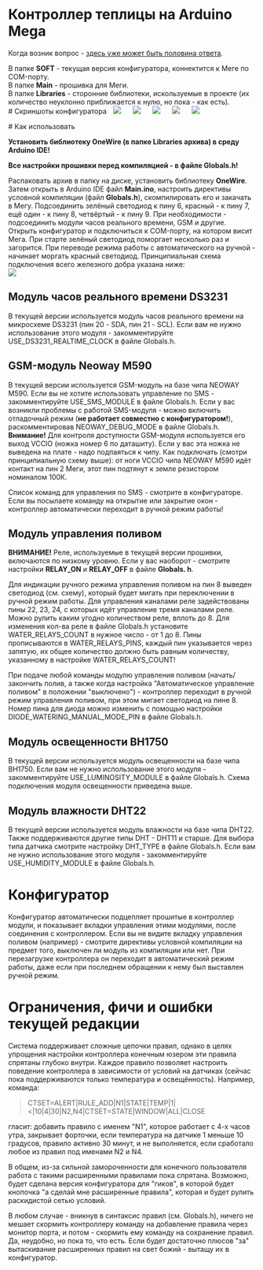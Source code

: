 # Контроллер теплицы на Arduino Mega
<p>
Когда возник вопрос - <a href="https://github.com/Porokhnya/GreenhouseProject/wiki">здесь уже может быть половина ответа</a>.
<p>
В папке <b>SOFT</b> - текущая версия конфигуратора, коннектится к Меге по COM-порту.
<br/>В папке <b>Main</b> - прошивка для Меги.
<br/>В папке <b>Libraries</b> - сторонние библиотеки, искользуемые в проекте (их количество неуклонно приближается к нулю, но пока - как есть). 
<br/>
# Скриншоты конфигуратора
<img src="screen1.png" hspace='10'/>
<img src="screen2.png" hspace='10'/>
<img src="screen3.png" hspace='10'/>
<img src="screen4.png" hspace='10'/>
<img src="screen5.png" hspace='10'/>
<p>
# Как использовать
<p>
<b>Установить библиотеку OneWire (в папке Libraries архива) в среду Arduino IDE!</b>
<p>
<b>Все настройки прошивки перед компиляцией - в файле Globals.h!</b>
<p>
Распаковать архив в папку на диске, установить библиотеку <b>OneWire</b>. Затем открыть в Arduino IDE файл <b>Main.ino</b>, настроить директивы условной компиляции (файл <b>Globals.h</b>), скомпилировать его и закачать в Мегу. Подсоединить зелёный светодиод к пину 6, красный - к пину 7, ещё один - к пину 8, четвёртый - к пину 9. При необходимости - подсоединить модули часов реального времени, GSM и другие. Открыть конфигуратор и подключиться к COM-порту, на котором висит Мега. При старте зелёный светодиод поморгает несколько раз и загорится. При переводе режима работы с автоматического на ручной - начинает моргать красный светодиод. Принципиальная схема подключения всего железного добра указана ниже:<br/>
<img src="plan.png"/>


<h2>Модуль часов реального времени DS3231</h2>

В текущей версии используется модуль часов реального времени на микросхеме DS3231 (пин 20 - SDA, пин 21 - SCL). Если вам не нужно использование этого модуля - закомментируйте USE_DS3231_REALTIME_CLOCK в файле Globals.h.

<h2>GSM-модуль Neoway M590</h2>

В текущей версии используется GSM-модуль на базе чипа NEOWAY M590. Если вы не хотите использовать управление по SMS - закомментируйте USE_SMS_MODULE в файле Globals.h. 
Если у вас возникли проблемы с работой SMS-модуля - можно включить отладочный режим (<b>не работает совместно с конфигуратором!</b>), раскомментировав NEOWAY_DEBUG_MODE в файле Globals.h. <b>Внимание!</b> Для контроля доступности GSM-модуля используется его выход VCCIO (ножка номер 6 по даташиту). Если у вас эта ножка не выведена на плате - надо подпаяться к чипу. Как подключать (смотри принципиальную схему выше): от ноги VCCIO чипа NEOWAY M590 идёт контакт на пин 2 Меги, этот пин подтянут к земле резистором номиналом 100К.
<p>
Список команд для управления по SMS - смотрите в конфигураторе. Если вы посылаете команду на открытие или закрытие окон - контроллер автоматически переходит в ручной режим работы!

<h2>Модуль управления поливом</h2>

<b>ВНИМАНИЕ!</b> Реле, используемые в текущей версии прошивки, включаются по низкому уровню. Если у вас наоборот - смотрите настройки <b>RELAY_ON</b> и <b>RELAY_OFF</b> в файле <b>Globals. h</b>.
<p>
Для индикации ручного режима управления поливом на пин 8 выведен светодиод (см. схему), который будет мигать при переключении в ручной режим работы. Для управления каналами реле задействованы пины 22, 23, 24, с которых идёт управление тремя каналами реле. Можно рулить каким угодно количеством реле, вплоть до 8. Для изменения кол-ва реле в файле Globals.h установите WATER_RELAYS_COUNT в нужное число - от 1 до 8. Пины прописываются в WATER_RELAYS_PINS, каждый пин указывается через запятую, их общее количество должно быть равным количеству, указанному в настройке WATER_RELAYS_COUNT!
<p>
При подаче любой команды модулю управления поливом (начать/закончить полив, а также когда настройка "Автоматическое управление поливом" в положении "выключено") - контроллер переходит в ручной режим управления поливом, при этом мигает светодиод на пине 8. Номер пина для диода можно изменить с помощью настройки DIODE_WATERING_MANUAL_MODE_PIN в файле Globals.h.

<h2>Модуль освещенности BH1750</h2>

В текущей версии используется модуль освещенности на базе чипа BH1750. Если вам не нужно использование этого модуля - закомментируйте USE_LUMINOSITY_MODULE в файле Globals.h. Схема подключения модуля освещенности приведена выше.

<h2>Модуль влажности DHT22</h2>

В текущей версии используется модуль влажности на базе чипа DHT22. Также поддерживаются другие типы DHT - DHT11 и старше. Для выбора типа датчика смотрите настройку DHT_TYPE в файле Globals.h. Если вам не нужно использование этого модуля - закомментируйте  USE_HUMIDITY_MODULE в файле Globals.h.

# Конфигуратор

Конфигуратор автоматически подцепляет прошитые в контроллер модули, и показывает вкладки управления этими модулями, после соединения с контроллером. Если вы не видите вкладку управления поливом (например) - смотрите директивы условной компиляции на предмет того, выключен ли модуль из компиляции или нет. При перезагрузке контроллера он переходит в автоматический режим работы, даже если при последнем обращении к нему был выставлен ручной режим.


# Ограничения, фичи и ошибки текущей редакции

Система поддерживает сложные цепочки правил, однако в целях упрощения настройки контроллера конечным юзером эти правила спрятаны глубоко внутри. Каждое правило позволяет настроить поведение контроллера в зависимости от условий на датчиках (сейчас пока поддерживаются только температура и освещённость). Например, команда:

<blockquote>
CTSET=ALERT|RULE_ADD|N1|STATE|TEMP|1|<|10|4|30|N2,N4|CTSET=STATE|WINDOW|ALL|CLOSE
</blockquote>

гласит: добавить правило с именем "N1", которое работает с 4-х часов утра, закрывает форточки, если температура на датчике 1 меньше 10 градусов, правило активно 30 минут, и не выполняется, если сработало любое из правил под именами N2 и N4.
<p>
В общем, из-за сильной замороченности для конечного пользователя работа с такими расширенными правилами пока спрятана. Возможно, будет сделана версия конфигуратора для "гиков", в которой будет кнопочка "а сделай мне расширенные правила", которая и будет рулить раскидистой сетью условий.
<p>
В любом случае - вникнув в синтаксис правил (см. Globals.h), ничего не мешает скормить контроллеру команду на добавление правила через монитор порта, и потом - скормить ему команду на сохранение правил. Да, неудобно, но пока то, что есть. Если будет достаточно плюсов "за" вытаскивание расширенных правил на свет божий - вытащу их в конфигуратор.

